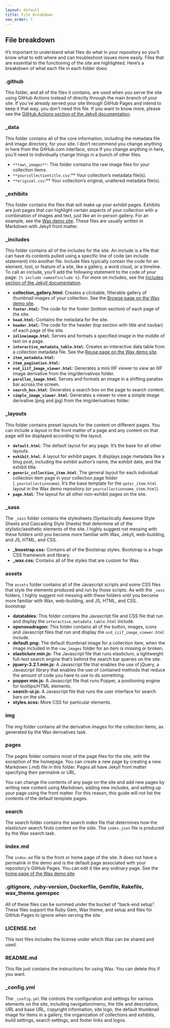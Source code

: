 ```yaml
---
layout: default
title: File breakdown
nav_order: 7
---
```

## **File breakdown** 

It’s important to understand what files do what in your repository so you’ll know what to edit where and can troubleshoot issues more easily. Files that are essential to the functioning of the site are highlighted. Here’s a breakdown of what each file in each folder does:

### **.github**

This folder, and all of the files it contains, are used when you serve the site using GitHub Actions instead of directly through the main branch of your site. If you’ve already served your site through GitHub Pages and intend to keep it that way, you don’t need this file. If you want to know more, please see the [GitHub Actions section of the Jekyll documentation](https://jekyllrb.com/docs/continuous-integration/github-actions/).

### **\_data**

This folder contains all of the core information, including the metadata file and image directory, for your site. I don’t recommend you change anything in here from the GitHub.com interface, since If you change anything in here, you’ll need to individually change things in a bunch of other files.

* `**raw\_images**`: This folder contains the raw image files for your collection items.  
* `**yourcollectiontitle.csv`:** Your collection’s metadata file(s).  
* `**original.csv`:** Your collection’s original, unaltered metadata file(s).

### **_exhibits**

This folder contains the files that will make up your exhibit pages. Exhibits are just pages that can highlight certain aspects of your collection with a combination of images and text, just like an in-person gallery. For an example, see the [Wax demo site](https://minicomp.github.io/wax/exhibits/a/). These files are usually written in Markdown with Jekyll front matter.

### **_includes**

This folder contains all of the includes for the site. An include is a file that can have its contents pulled using a specific line of code (an include statement) into another file. Include files typically contain the code for an element, tool, or feature of a site, like a gallery, a word cloud, or a timeline. To call an include, you’ll add the following statement to the code of your page: `{% include nameofinclude %}`. For more on includes, see the [Includes section of the Jekyll documentation](https://jekyllrb.com/docs/includes/).

* **collection_gallery.html**: Creates a clickable, filterable gallery of thumbnail images of your collection. See the [Browse page on the Wax demo site](https://minicomp.github.io/wax/collection/).  
* **`footer.html`:** The code for the footer (bottom section) of each page of the site.  
* **`head.html`:** Contains the metadata for the site.  
* **`header.html`:** The code for the header (top section with title and navbar) of each page of the site.  
* **`inlineimage.html`**: Serves and formats a specified image in the middle of text on a page.  
* **`interactive_metadata_table.html`**: Creates an interactive data table from a collection metadata file. See the [Reuse page on the Wax demo site](https://minicomp.github.io/wax/reuse/).  
* **`item_metadata.html`**:   
* **`item_pagination.html`:**  
* **`osd_iiif_image_viewer.html`**: Generates a mini IIIF viewer to view an IIIF image derivative from the img/derivatives folder.  
* **`parallax_image.html`**: Serves and formats an image in a shifting parallax bar across the screen.   
* **`search_box.html`**: Generates a search box on the page to search content.  
* **`simple_image_viewer.html`**: Generates a viewer to view a simple image derivative (png and jpg) from the img/derivatives folder.

### **_layouts**

This folder contains preset layouts for the content on different pages. You can include a layout in the front matter of a page and any content on that page will be displayed according to the layout.

* **`default.html`**: The default layout for any page. It’s the base for all other layouts.  
* **`exhibit.html`**: A layout for exhibit pages. It displays page metadata like a blog post, including the exhibit author’s name, the exhibit date, and the exhibit title.  
* **`generic_collection_item.html`**: The general layout for each individual collection item page in your collection page folder (`_yourcollectionname`). It’s the base template for the `qatar_item.html` layout in the Wax demo repository (or `yourcollectionname_item.html`).  
* **`page.html`**: The layout for all other non-exhibit pages on the site.

### **_sass**

The `_sass` folder contains the stylesheets (Syntactically Awesome Style Sheets and Cascading Style Sheets) that determine all of the stylistic/aesthetic elements of the site. I highly suggest not messing with these folders until you become more familiar with Wax, Jekyll, web-building, and JS, HTML, and CSS.

* **_boostrap.css:** Contains all of the Bootstrap styles. Bootstrap is a huge CSS framework and library.  
* **_wax.css:** Contains all of the styles that are custom for Wax.

### **assets**

The `assets` folder contains all of the Javascript scripts and some CSS files that style the elements produced and run by those scripts. As with the `_sass` folders, I highly suggest not messing with these folders until you become more familiar with Wax, web-building, and JS, HTML, and CSS.  
bootstrap

* **datatables:** This folder contains the Javascript file and CSS file that run and display the `interactive_metadata_table.html` include.  
* **openseadragon:** This folder contains all of the button, images, icons and Javascript files that run and display the `osd_iiif_image_viewer.html` include.  
* **default.png:** The default thumbnail image for a collection item, when the image included in the `raw_images` folder for an item is missing or broken.  
* **elasticlunr.min.js:** The Javascript file that runs elasticlunr, a lightweight full-text search engine that’s behind the search bar queries on the site.  
* **jquery-3.2.1.min.js:** A Javascript file that enables the use of jQuery, a Javascript library that enables the use of contained methods that reduce the amount of code you have to use to do something.  
* **popper.min.js:** A Javascript file that runs Popper, a positioning engine for tooltips/HTML elements.  
* **search-ui.js:** A Javascript file that runs the user interface for search bars on the site.  
* **styles.scss:** More CSS for particular elements.

### **img** 

The img folder contains all the derivative images for the collection items, as generated by the Wax derivatives task.

### **pages**

The pages folder contains most of the page files for the site, with the exception of the homepage. You can create a new page by creating a new Markdown (.md) file in this folder. Pages all have Jekyll front matter specifying their permalink or URL.

You can change the contents of any page on the site and add new pages by writing new content using Markdown, adding new includes, and setting up your page using the front matter. For this reason, this guide will not list the contents of the default template pages.

### **search**

The search folder contains the search index file that determines how the elasticlunr search finds content on the side. The `index.json` file is produced by the Wax search task.

### **index.md**

The `index.md` file is the front or home page of the site. It does not have a permalink in the demo and is the default page associated with your repository’s GitHub Pages. You can edit it like any ordinary page. See the [home page of the Wax demo site](https://minicomp.github.io/wax/).

### **.gitignore, .ruby-version, Dockerfile, Gemfile, Rakefile, wax\_theme.gemspec**

All of these files can be summed under the bucket of “back-end setup”. These files support the Ruby Gem, Wax theme, and setup and files for GitHub Pages to ignore when serving the site.

### **LICENSE.txt**

This text files includes the license under which Wax can be shared and used.

### **README.md**

This file just contains the instructions for using Wax. You can delete this if you want.

### **_config.yml**

The `_config.yml` file controls the configuration and settings for various elements on the site, including navigation/menu, the title and description, URL and base URL, copyright information, site logo, the default thumbnail image for items in a gallery, the organization of collections and exhibits, build settings, search settings, and footer links and logos. 
